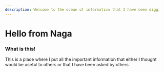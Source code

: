 ```yaml
---
description: Welcome to the ocean of information that I have been digging for you.
---
```


# Hello from Naga

### What is this!

This is a place where I put all the important information that either I thought would be useful to others or that I have been asked by others.
